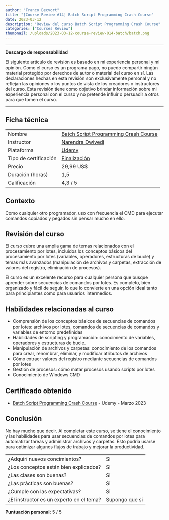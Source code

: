 ```yaml
---
author: "Franco Becvort"
title: "[Course Review #14] Batch Script Programming Crash Course"
date: 2023-03-12
description: "Review del curso Batch Script Programming Crash Course"
categories: ["Courses Review"]
thumbnail: /uploads/2023-03-12-course-review-014-batch/batch.png
---
```


---

**Descargo de responsabilidad**

El siguiente artículo de revisión es basado en mi experiencia personal y mi opinión. Como el curso es un programa pago, no puedo compartir ningún material protegido por derechos de autor o material del curso en sí. Las declaraciones hechas en esta revisión son exclusivamente personal y no reflejan las opiniones o los puntos de vista de los creadores o instructores del curso. Esta revisión tiene como objetivo brindar información sobre mi experiencia personal con el curso y no pretende influir o persuadir a otros para que tomen el curso.

---

## Ficha técnica

|                       |                                                                                                                                                                                                                    |
| --------------------- | ------------------------------------------------------------------------------------------------------------------------------------------------------------------------------------------------------------------ |
| Nombre                | [Batch Script Programming Crash Course](https://www.udemy.com/course/batch-script-programming/)                                                                                                                    |
| Instructor            | [Narendra Dwivedi](https://www.linkedin.com/in/narendradwivedi/)                                                                                                                                                   |
| Plataforma            | [Udemy](https://www.udemy.com/)                                                                                                                                                                                    |
| Tipo de certificación | [Finalización](https://support.udemy.com/hc/es/sections/360011037194-Certificados-de-finalizaci%C3%B3n#:~:text=Los%20certificados%20de%20finalizaci%C3%B3n%20sirven,certificados%20no%20tienen%20validez%20legal.) |
| Precio                | 29,99 US$                                                                                                                                                                                                          |
| Duración \(horas\)    | 1,5                                                                                                                                                                                                                |
| Calificación          | 4,3 / 5                                                                                                                                                                                                            |

## Contexto

Como cualquier otro programador, uso con frecuencia el CMD para ejecutar comandos copiados y pegados sin pensar mucho en ello.

## Revisión del curso

El curso cubre una amplia gama de temas relacionados con el procesamiento por lotes, incluidos los conceptos básicos del procesamiento por lotes \(variables, operadores, estructuras de bucle\) y temas más avanzados \(manipulación de archivos y carpetas, extracción de valores del registro, eliminación de procesos\).

El curso es un excelente recurso para cualquier persona que busque aprender sobre secuencias de comandos por lotes. Es completo, bien organizado y fácil de seguir, lo que lo convierte en una opción ideal tanto para principiantes como para usuarios intermedios.

## Habilidades relacionadas al curso

- Comprensión de los conceptos básicos de secuencias de comandos por lotes: archivos por lotes, comandos de secuencias de comandos y variables de entorno predefinidas
- Habilidades de scripting y programación: conocimiento de variables, operadores y estructuras de bucle.
- Manipulación de archivos y carpetas: conocimiento de los comandos para crear, renombrar, eliminar, y modificar atributos de archivos
- Cómo extraer valores del registro mediante secuencias de comandos por lotes
- Gestión de procesos: cómo matar procesos usando scripts por lotes
- Conocimiento de Windows CMD

## Certificado obtenido

- [Batch Script Programming Crash Course](https://udemy-certificate.s3.amazonaws.com/pdf/UC-c40e3e12-66c5-4304-991c-39158d39291c.pdf) - Udemy - Marzo 2023

## Conclusión

No hay mucho que decir. Al completar este curso, se tiene el conocimiento y las habilidades para usar secuencias de comandos por lotes para automatizar tareas y administrar archivos y carpetas. Esto podría usarse para optimizar algunos flujos de trabajo y mejorar la productividad.

|                                          |                |
| ---------------------------------------- | -------------- |
| ¿Adquirí nuevos concimientos?            | Si             |
| ¿Los conceptos están bien explicados?    | Si             |
| ¿Las clases son buenas?                  | Si             |
| ¿Las prácticas son buenas?               | Si             |
| ¿Cumple con las expectativas?            | Si             |
| ¿El instructor es un experto en el tema? | Supongo que si |

**Puntuación personal:** 5 / 5
